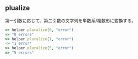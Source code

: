 ## plualize

第一引数に応じて、第二引数の文字列を単数系/複数形に変換する。
```ruby
>> helper.pluralize(0, "error")
=> "0 errors"
>> helper.pluralize(1, "error")
=> "1 error"
>> helper.pluralize(5, "error")
=> "5 errors"
```
